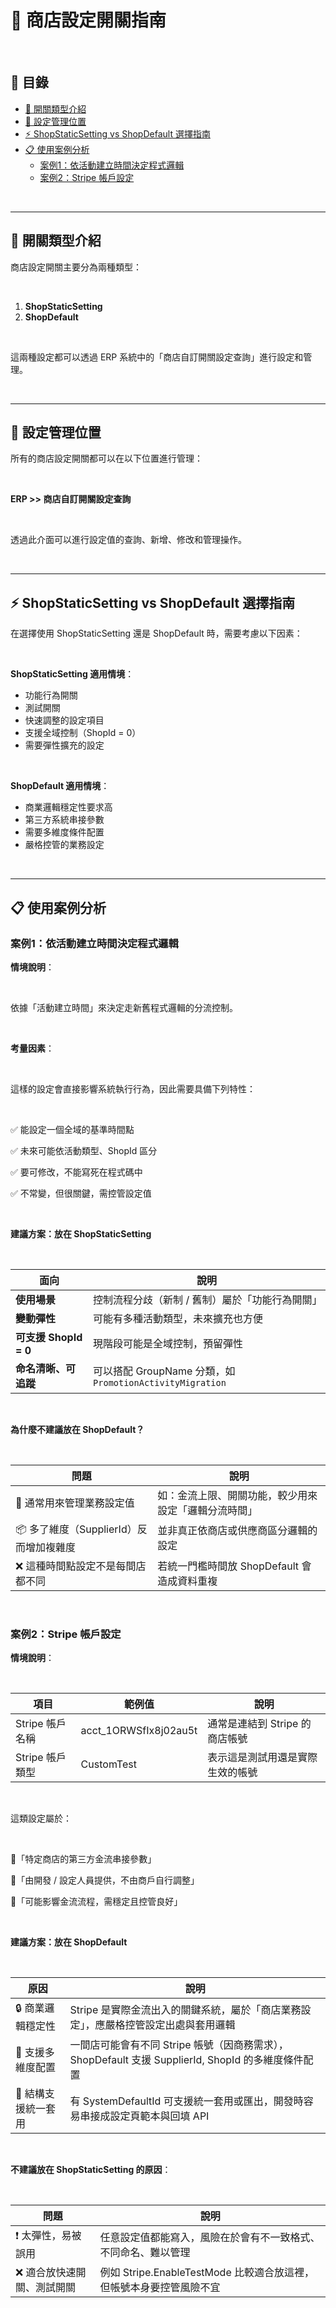 # 🏪 商店設定開關指南

<br>

## 📖 目錄
  - [🔧 開關類型介紹](#-開關類型介紹)
  - [🧭 設定管理位置](#-設定管理位置)
  - [⚡ ShopStaticSetting vs ShopDefault 選擇指南](#-shopstaticsetting-vs-shopdefault-選擇指南)
  - [📋 使用案例分析](#-使用案例分析)
    - [案例1：依活動建立時間決定程式邏輯](#案例1依活動建立時間決定程式邏輯)
    - [案例2：Stripe 帳戶設定](#案例2stripe-帳戶設定)

<br>

---

## 🔧 開關類型介紹

商店設定開關主要分為兩種類型：

<br>

1. **ShopStaticSetting**
2. **ShopDefault**

<br>

這兩種設定都可以透過 ERP 系統中的「商店自訂開關設定查詢」進行設定和管理。

<br>

---

## 🧭 設定管理位置

所有的商店設定開關都可以在以下位置進行管理：

<br>

**ERP >> 商店自訂開關設定查詢**

<br>

透過此介面可以進行設定值的查詢、新增、修改和管理操作。

<br>

---

## ⚡ ShopStaticSetting vs ShopDefault 選擇指南

在選擇使用 ShopStaticSetting 還是 ShopDefault 時，需要考慮以下因素：

<br>

**ShopStaticSetting 適用情境**：
- 功能行為開關
- 測試開關
- 快速調整的設定項目
- 支援全域控制（ShopId = 0）
- 需要彈性擴充的設定

<br>

**ShopDefault 適用情境**：
- 商業邏輯穩定性要求高
- 第三方系統串接參數
- 需要多維度條件配置
- 嚴格控管的業務設定

<br>

---

## 📋 使用案例分析

### 案例1：依活動建立時間決定程式邏輯

**情境說明**：

<br>

依據「活動建立時間」來決定走新舊程式邏輯的分流控制。

<br>

**考量因素**：

<br>

這樣的設定會直接影響系統執行行為，因此需要具備下列特性：

<br>

✅ 能設定一個全域的基準時間點

✅ 未來可能依活動類型、ShopId 區分

✅ 要可修改，不能寫死在程式碼中

✅ 不常變，但很關鍵，需控管設定值

<br>

**建議方案：放在 ShopStaticSetting**

<br>

| 面向 | 說明 |
|------|------|
| **使用場景** | 控制流程分歧（新制 / 舊制）屬於「功能行為開關」 |
| **變動彈性** | 可能有多種活動類型，未來擴充也方便 |
| **可支援 ShopId = 0** | 現階段可能是全域控制，預留彈性 |
| **命名清晰、可追蹤** | 可以搭配 GroupName 分類，如 `PromotionActivityMigration` |

<br>

**為什麼不建議放在 ShopDefault？**

<br>

| 問題 | 說明 |
|------|------|
| 🧱 通常用來管理業務設定值 | 如：金流上限、開關功能，較少用來設定「邏輯分流時間」 |
| 📦 多了維度（SupplierId）反而增加複雜度 | 並非真正依商店或供應商區分邏輯的設定 |
| ❌ 這種時間點設定不是每間店都不同 | 若統一門檻時間放 ShopDefault 會造成資料重複 |

<br>

### 案例2：Stripe 帳戶設定

**情境說明**：

<br>

| 項目 | 範例值 | 說明 |
|------|--------|------|
| Stripe 帳戶名稱 | acct_1ORWSfIx8j02au5t | 通常是連結到 Stripe 的商店帳號 |
| Stripe 帳戶類型 | CustomTest | 表示這是測試用還是實際生效的帳號 |

<br>

這類設定屬於：

<br>

🔹「特定商店的第三方金流串接參數」

🔹「由開發 / 設定人員提供，不由商戶自行調整」

🔹「可能影響金流流程，需穩定且控管良好」

<br>

**建議方案：放在 ShopDefault**

<br>

| 原因 | 說明 |
|------|------|
| 🔒 商業邏輯穩定性 | Stripe 是實際金流出入的關鍵系統，屬於「商店業務設定」，應嚴格控管設定出處與套用邏輯 |
| 🔄 支援多維度配置 | 一間店可能會有不同 Stripe 帳號（因商務需求），ShopDefault 支援 SupplierId, ShopId 的多維度條件配置 |
| 🧭 結構支援統一套用 | 有 SystemDefaultId 可支援統一套用或匯出，開發時容易串接成設定頁範本與回填 API |

<br>

**不建議放在 ShopStaticSetting 的原因**：

<br>

| 問題 | 說明 |
|------|------|
| ❗ 太彈性，易被誤用 | 任意設定值都能寫入，風險在於會有不一致格式、不同命名、難以管理 |
| ❌ 適合放快速開關、測試開關 | 例如 Stripe.EnableTestMode 比較適合放這裡，但帳號本身要控管風險不宜 |

<br>
